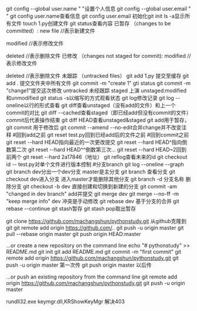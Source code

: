 git config --global user.name " "设置个人信息
git config --global user.email " "
git config user.name查看信息
git config user.email
初始化git init
ls -a显示所有文件
touch 1.py创建文件
git status查看内容
已暂存 （changes to be committed）:
new file //表示新建文件

modified //表示修改文件

deleted //表示删除文件
已修改 （changes not staged for commit):
modified //表示修改文件

deleted //表示删除文件
未跟踪 （untracked files）
git add 1.py 提交至缓存
git add . 提交文件夹中所有文件
git commit -m "create 1"
gti status
git commit -m "change1"提交这次修改
untracked 未经跟踪 staged 上演 unstaged:modified和unmodified
git status -s以缩写的方式观看状态
git log修改记录
git log --oneline以行的形式查看
git diff查看unstaged（没有add的文件）和上一个commit的对比
git diff --cached查看staged（即已经add但没有commit的文件）commit后代表操作结束
git diff HEAD查看unstaged&staged
git add用于暂存，git commit 用于修改后
git commit --amend --no-edit合并change并不改变注释
#回到add之前
git reset test.py回到已经add后的文件之前
#回到commit之前
git reset --hard HEAD指向最近的一次更改提交
git reset --hard HEAD^指向倒数第二次
git reset --hard HEAD^^倒数第三次...
git reset --hard HEAD~2回到前两个
git reset --hard 2a17846（地址）
git reflog查看未来的id
git checkout id -- test.py对单个文件进行版本控制
#分支branch
git log --oneline --graph
git branch dev分出一个dev分支
master是主分支
git branch 查看分支
git checkout dev进入分支
进入master才能删除其他分支
git branch -d 分支名称 删除分支
git checkout -b dev 直接创建和切换到新建的分支
git commit -am "changed in dev branch" add并提交
git merge dev
git merge --no-ff -m "keep merge info" dev
冲突是手动修改
git rebase dev 基于分支的合并
git rebase --continue
git stash暂存
git stash pop取出暂存

git clone https://github.com/machangshun/pythonstudy.git 从github克隆到git
git remote add origin https://github.com/..
git push -u origin master
git pull --rebase origin master
git push origin HEAD:master

…or create a new repository on the command line
echo "# pythonstudy" >> README.md
git init
git add README.md
git commit -m "first commit"
git remote add origin https://github.com/machangshun/pythonstudy.git
git push -u origin master 第一次传
git push origin master 以后传

…or push an existing repository from the command line
git remote add origin https://github.com/machangshun/pythonstudy.git
git push -u origin master

rundll32.exe keymgr.dll,KRShowKeyMgr 解决403
